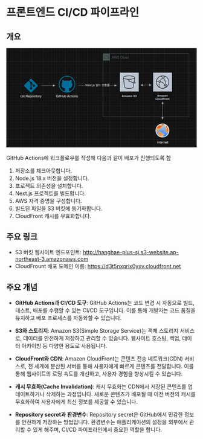 # 프론트엔드 CI/CD 파이프라인

## 개요

![Untitled](./public/deployment-architecture.png)

GitHub Actions에 워크플로우를 작성해 다음과 같이 배포가 진행되도록 함

1. 저장소를 체크아웃합니다.
2. Node.js 18.x 버전을 설정합니다.
3. 프로젝트 의존성을 설치합니다.
4. Next.js 프로젝트를 빌드합니다.
5. AWS 자격 증명을 구성합니다.
6. 빌드된 파일을 S3 버킷에 동기화합니다.
7. CloudFront 캐시를 무효화합니다.

## 주요 링크

- S3 버킷 웹사이트 엔드포인트: http://hanghae-plus-sj.s3-website.ap-northeast-3.amazonaws.com
- CloudFrount 배포 도메인 이름: https://d3t5nxqrix0yxv.cloudfront.net

## 주요 개념

- **GitHub Actions과 CI/CD 도구**: GitHub Actions는 코드 변경 시 자동으로 빌드, 테스트, 배포를 수행할 수 있는 CI/CD 도구입니다. 이를 통해 개발자는 코드 품질을 유지하고 배포 프로세스를 자동화할 수 있습니다.

- **S3와 스토리지**: Amazon S3(Simple Storage Service)는 객체 스토리지 서비스로, 데이터를 안전하게 저장하고 관리할 수 있습니다. 웹사이트 호스팅, 백업, 데이터 아카이빙 등 다양한 용도로 사용됩니다.

- **CloudFront와 CDN**: Amazon CloudFront는 콘텐츠 전송 네트워크(CDN) 서비스로, 전 세계에 분산된 서버를 통해 사용자에게 빠르게 콘텐츠를 전달합니다. 이를 통해 웹사이트의 로딩 속도를 개선하고, 사용자 경험을 향상시킬 수 있습니다.

- **캐시 무효화(Cache Invalidation)**: 캐시 무효화는 CDN에서 저장된 콘텐츠를 업데이트하거나 삭제하는 과정입니다. 새로운 콘텐츠가 배포될 때 이전 버전의 캐시를 무효화하여 사용자에게 최신 정보를 제공할 수 있습니다.

- **Repository secret과 환경변수**: Repository secret은 GitHub에서 민감한 정보를 안전하게 저장하는 방법입니다. 환경변수는 애플리케이션의 설정을 외부에서 관리할 수 있게 해주며, CI/CD 파이프라인에서 중요한 역할을 합니다.
